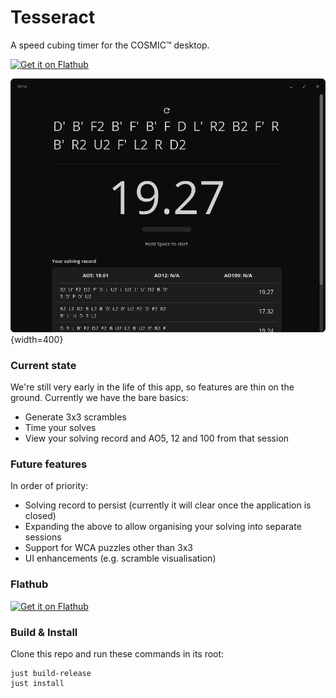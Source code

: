 # Tesseract

A speed cubing timer for the COSMIC™ desktop.

[![Get it on Flathub](https://flathub.org/api/badge?locale=en)](https://flathub.org/apps/uk.co.cappsy.Tesseract)

![A view of the Tesseract speed cubing app.](https://raw.githubusercontent.com/cappsyco/tesseract/main/resources/screenshot.png){width=400}

### Current state

We're still very early in the life of this app, so features are thin on the ground. Currently we have the bare basics:

- Generate 3x3 scrambles
- Time your solves
- View your solving record and AO5, 12 and 100 from that session

### Future features

In order of priority:

- Solving record to persist (currently it will clear once the application is closed)
- Expanding the above to allow organising your solving into separate sessions
- Support for WCA puzzles other than 3x3
- UI enhancements (e.g. scramble visualisation)

### Flathub

[![Get it on Flathub](https://flathub.org/api/badge?locale=en)](https://flathub.org/apps/uk.co.cappsy.Tesseract)

### Build & Install

Clone this repo and run these commands in its root:

```
just build-release
just install
```
